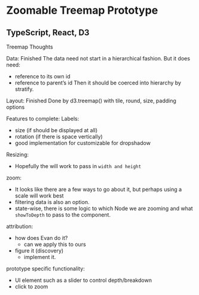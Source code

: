 # Zoomable Treemap Prototype
## TypeScript, React, D3
Treemap Thoughts

Data: Finished
The data need not start in a hierarchical fashion. But it does need:
- reference to its own id
- reference to parent’s id
Then it should be coerced into hierarchy by stratify.

Layout: Finished
Done by d3.treemap() with tile, round, size, padding options

Features to complete:
Labels:
- size (if should be displayed at all)
- rotation (if there is space vertically)  
- good implementation for customizable <defs/> for dropshadow

Resizing: 
- Hopefully the <ResponsiveContainer/> will work to pass in `width and height`

zoom:
- It looks like there are a few ways to go about it, but perhaps using a scale will work best
- filtering data is also an option.
- state-wise, there is some logic to which Node we are zooming and what `showToDepth` to pass to the <Treemap/> component.

attribution:
- how does Evan do it?
    - can we apply this to ours
- figure it (discovery)
    - implement it.

prototype specific functionality:
- UI element such as a slider to control depth/breakdown
- click to zoom
